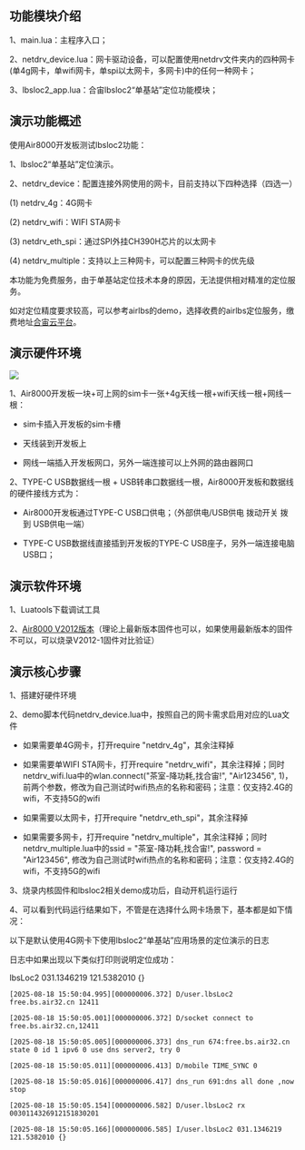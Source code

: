 ## 功能模块介绍

1、main.lua：主程序入口；

2、netdrv_device.lua：网卡驱动设备，可以配置使用netdrv文件夹内的四种网卡(单4g网卡，单wifi网卡，单spi以太网卡，多网卡)中的任何一种网卡；

3、lbsloc2_app.lua：合宙lbsloc2“单基站”定位功能模块； 

## 演示功能概述

使用Air8000开发板测试lbsloc2功能：

1、lbsloc2“单基站”定位演示。

2、netdrv_device：配置连接外网使用的网卡，目前支持以下四种选择（四选一）

(1) netdrv_4g：4G网卡

(2) netdrv_wifi：WIFI STA网卡

(3) netdrv_eth_spi：通过SPI外挂CH390H芯片的以太网卡

(4) netdrv_multiple：支持以上三种网卡，可以配置三种网卡的优先级

本功能为免费服务，由于单基站定位技术本身的原因，无法提供相对精准的定位服务。

如对定位精度要求较高，可以参考airlbs的demo，选择收费的airlbs定位服务，缴费地址[合宙云平台](https://iot.openluat.com/finance/order)。

## 演示硬件环境

![](https://docs.openluat.com/air8000/luatos/app/image/netdrv_multi.jpg)

1、Air8000开发板一块+可上网的sim卡一张+4g天线一根+wifi天线一根+网线一根：

* sim卡插入开发板的sim卡槽

* 天线装到开发板上

* 网线一端插入开发板网口，另外一端连接可以上外网的路由器网口

2、TYPE-C USB数据线一根 + USB转串口数据线一根，Air8000开发板和数据线的硬件接线方式为：

* Air8000开发板通过TYPE-C USB口供电；（外部供电/USB供电 拨动开关 拨到 USB供电一端）

* TYPE-C USB数据线直接插到开发板的TYPE-C USB座子，另外一端连接电脑USB口；

## 演示软件环境

1、Luatools下载调试工具

2、[Air8000 V2012版本](https://gitee.com/openLuat/LuatOS/tree/master/module/Air8000/core)（理论上最新版本固件也可以，如果使用最新版本的固件不可以，可以烧录V2012-1固件对比验证）

## 演示核心步骤

1、搭建好硬件环境

2、demo脚本代码netdrv_device.lua中，按照自己的网卡需求启用对应的Lua文件

- 如果需要单4G网卡，打开require "netdrv_4g"，其余注释掉

- 如果需要单WIFI STA网卡，打开require "netdrv_wifi"，其余注释掉；同时netdrv_wifi.lua中的wlan.connect("茶室-降功耗,找合宙!", "Air123456", 1)，前两个参数，修改为自己测试时wifi热点的名称和密码；注意：仅支持2.4G的wifi，不支持5G的wifi

- 如果需要以太网卡，打开require "netdrv_eth_spi"，其余注释掉

- 如果需要多网卡，打开require "netdrv_multiple"，其余注释掉；同时netdrv_multiple.lua中的ssid = "茶室-降功耗,找合宙!", password = "Air123456", 修改为自己测试时wifi热点的名称和密码；注意：仅支持2.4G的wifi，不支持5G的wifi

3、烧录内核固件和lbsloc2相关demo成功后，自动开机运行运行

4、可以看到代码运行结果如下，不管是在选择什么网卡场景下，基本都是如下情况：

以下是默认使用4G网卡下使用lbsloc2“单基站”应用场景的定位演示的日志

日志中如果出现以下类似打印则说明定位成功：

lbsLoc2 031.1346219 121.5382010 {}

```
[2025-08-18 15:50:04.995][000000006.372] D/user.lbsLoc2 free.bs.air32.cn 12411

[2025-08-18 15:50:05.001][000000006.372] D/socket connect to free.bs.air32.cn,12411

[2025-08-18 15:50:05.005][000000006.373] dns_run 674:free.bs.air32.cn state 0 id 1 ipv6 0 use dns server2, try 0

[2025-08-18 15:50:05.011][000000006.413] D/mobile TIME_SYNC 0

[2025-08-18 15:50:05.016][000000006.417] dns_run 691:dns all done ,now stop

[2025-08-18 15:50:05.154][000000006.582] D/user.lbsLoc2 rx 0030114326912151830201

[2025-08-18 15:50:05.166][000000006.585] I/user.lbsLoc2 031.1346219 121.5382010 {}

```
